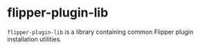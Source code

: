 # flipper-plugin-lib

`flipper-plugin-lib` is a library containing common Flipper plugin installation utilities.
